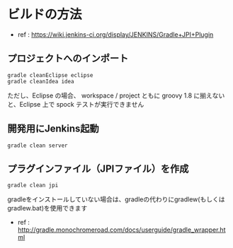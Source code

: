 # ビルドの方法
- ref : https://wiki.jenkins-ci.org/display/JENKINS/Gradle+JPI+Plugin

## プロジェクトへのインポート

```
gradle cleanEclipse eclipse
gradle cleanIdea idea
```

ただし、Eclipse の場合、 workspace / project ともに groovy 1.8 に揃えないと、Eclipse 上で spock テストが実行できません

## 開発用にJenkins起動

```
gradle clean server
```

## プラグインファイル（JPIファイル）を作成

```
gradle clean jpi
```

gradleをインストールしていない場合は、gradleの代わりにgradlew(もしくはgradlew.bat)を使用できます

- ref : http://gradle.monochromeroad.com/docs/userguide/gradle_wrapper.html
